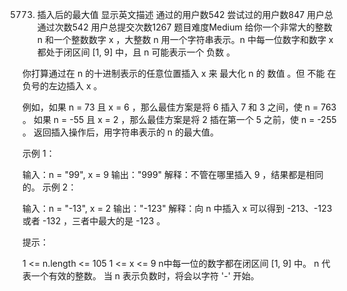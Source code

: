 5773. 插入后的最大值 显示英文描述
      通过的用户数542
      尝试过的用户数847
      用户总通过次数542
      用户总提交次数1267
      题目难度Medium
      给你一个非常大的整数 n 和一个整数数字 x ，大整数 n 用一个字符串表示。n 中每一位数字和数字 x 都处于闭区间 [1, 9] 中，且 n 可能表示一个 负数 。

你打算通过在 n 的十进制表示的任意位置插入 x 来 最大化 n 的 数值 ​​​​​​。但 不能 在负号的左边插入 x 。

例如，如果 n = 73 且 x = 6 ，那么最佳方案是将 6 插入 7 和 3 之间，使 n = 763 。
如果 n = -55 且 x = 2 ，那么最佳方案是将 2 插在第一个 5 之前，使 n = -255 。
返回插入操作后，用字符串表示的 n 的最大值。



示例 1：

输入：n = "99", x = 9
输出："999"
解释：不管在哪里插入 9 ，结果都是相同的。
示例 2：

输入：n = "-13", x = 2
输出："-123"
解释：向 n 中插入 x 可以得到 -213、-123 或者 -132 ，三者中最大的是 -123 。


提示：

1 <= n.length <= 105
1 <= x <= 9
n​​​ 中每一位的数字都在闭区间 [1, 9] 中。
n 代表一个有效的整数。
当 n 表示负数时，将会以字符 '-' 开始。